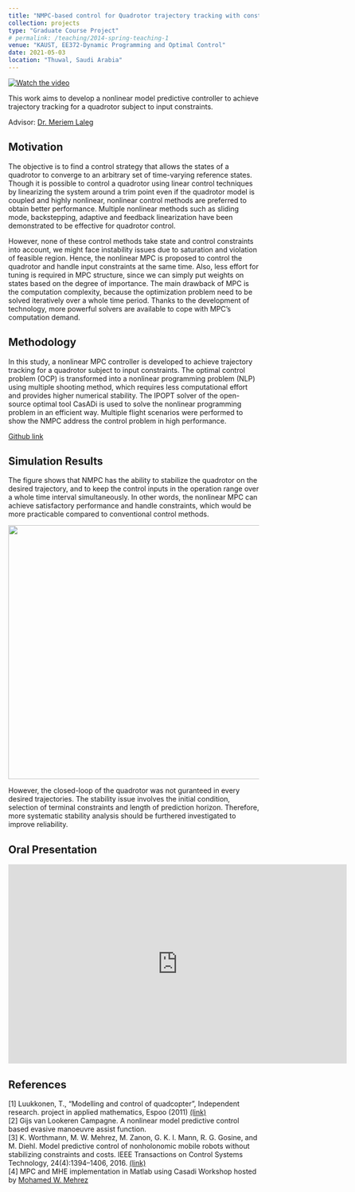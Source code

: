 ```yaml
---
title: "NMPC-based control for Quadrotor trajectory tracking with constrained inputs"
collection: projects
type: "Graduate Course Project"
# permalink: /teaching/2014-spring-teaching-1
venue: "KAUST, EE372-Dynamic Programming and Optimal Control"
date: 2021-05-03
location: "Thuwal, Saudi Arabia"
---
```

[![Watch the video](https://img.youtube.com/vi/jzHL5VHJmtA/sddefault.jpg)](https://youtu.be/jzHL5VHJmtA)

This work aims to develop a nonlinear model predictive controller to achieve trajectory tracking for a quadrotor subject to input constraints.  



Advisor: [Dr. Meriem Laleg](https://scholar.google.com/citations?user=oyKikokAAAAJ&hl=en) <br />

## Motivation
The objective is to find a control strategy that allows the states of a quadrotor to converge to an arbitrary set of time-varying reference states. Though it is possible to control a quadrotor using linear control techniques by linearizing the system around a trim point even if the quadrotor model is coupled and highly nonlinear, nonlinear control methods are preferred to obtain better performance. Multiple nonlinear methods such as sliding mode, backstepping, adaptive and feedback linearization have been demonstrated to be effective for quadrotor control.  

However, none of these control methods take state and control constraints into account, we might face instability issues due to saturation and violation of feasible region. Hence, the nonlinear MPC is proposed to control the quadrotor and handle input constraints at the same time. Also, less effort for tuning is required in MPC structure, since we can simply put weights on states based on the degree of importance. The main drawback of MPC is the computation complexity, because the optimization problem need to be solved iteratively over a whole time period. Thanks to the development of technology, more powerful solvers are available to cope with MPC’s computation
demand.

## Methodology
In this study, a nonlinear MPC controller is developed to achieve trajectory tracking for a quadrotor subject to input constraints. The optimal control problem (OCP)
is transformed into a nonlinear programming problem (NLP) using multiple shooting method, which requires less computational effort and provides higher numerical
stability. The IPOPT solver of the open-source optimal tool CasADi is used to solve the nonlinear programming problem in an efficient way. Multiple flight scenarios
were performed to show the NMPC address the control problem in high performance.  

[Github link](https://github.com/yi-hsuan-chen/Nonlinear-Model-Predictive-Control)

## Simulation Results
The figure shows that NMPC has the ability to stabilize the quadrotor on the desired trajectory, and to keep the control inputs in the operation range over a whole time interval simultaneously. In other words, the nonlinear MPC can achieve satisfactory performance and handle constraints, which would be more practicable compared to conventional control methods.  
<p align="center">
<img src="https://raw.githubusercontent.com/yi-hsuan-chen/yi-hsuan-chen.github.io/master/fig/helix_u.png" width="510">
</p>

However, the closed-loop of the quadrotor was not guranteed in every desired trajectories. The stability issue involves the initial condition, selection of terminal constraints and length of prediction horizon. Therefore, more systematic stability analysis should be furthered investigated to improve reliability.

## Oral Presentation
<p align="center">
<iframe width="680" height="400" src="https://www.youtube.com/embed/CHVspeZNykM" title="YouTube video player" frameborder="0" allow="accelerometer; autoplay; clipboard-write; encrypted-media; gyroscope; picture-in-picture" allowfullscreen></iframe>
</p>

## References
\[1\] Luukkonen, T., “Modelling and control of quadcopter”, Independent research. project in applied mathematics, Espoo (2011) [(link)](chrome-extension://efaidnbmnnnibpcajpcglclefindmkaj/viewer.html?pdfurl=https%3A%2F%2Fwww.mecharithm.com%2Fwp-content%2Fuploads%2F2020%2F11%2Fquadrotor_dynamics.pdf&clen=1316755&chunk=true)  
\[2\] Gijs van Lookeren Campagne. A nonlinear model predictive control based evasive manoeuvre assist function.  
\[3\] K. Worthmann, M. W. Mehrez, M. Zanon, G. K. I. Mann, R. G. Gosine, and M. Diehl. Model predictive control of nonholonomic mobile robots without
stabilizing constraints and costs. IEEE Transactions on Control Systems Technology, 24(4):1394–1406, 2016. [(link)](10.1109/TCST.2015.2488589)  
\[4\] MPC and MHE implementation in Matlab using Casadi Workshop hosted by [Mohamed W. Mehrez](https://www.youtube.com/watch?v=RrnkPrcpyEA&t=2s)
